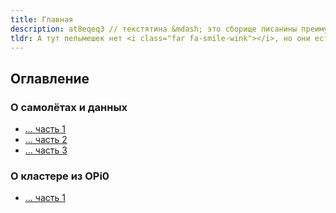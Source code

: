 ```yaml
---
title: Главная
description: at8eqeq3 // текстятина &mdash; это сборище писанины преимущественно технического характера. Ничего, впрочем, реально полезного.
tldr: А тут пельмешек нет <i class="far fa-smile-wink"></i>, но они есть <a href="https://at8eqeq3.me/">вон там</a>.
---
```


## Оглавление

### О самолётах и данных 
* [... часть 1](/adsb-01.html)
* [... часть 2](/adsb-02.html)
* [... часть 3](/adsb-03.html)

### О кластере из OPi0
* [... часть 1](/opi0-01.html)